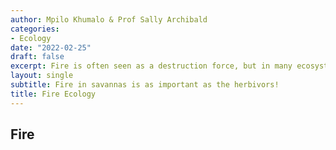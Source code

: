 ```yaml
---
author: Mpilo Khumalo & Prof Sally Archibald
categories:
- Ecology
date: "2022-02-25"
draft: false
excerpt: Fire is often seen as a destruction force, but in many ecosystems it is a necessary catalyst to start of life and maintenance of the ecosystem.
layout: single
subtitle: Fire in savannas is as important as the herbivors!
title: Fire Ecology
---
```



## Fire 



